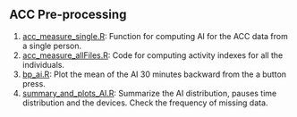 ## ACC Pre-processing

1. [acc_measure_single.R](./acc_measure_single.R): Function for computing AI for the ACC data from a single person.
2. [acc_measure_allFiles.R](./acc_measure_allFiles.R): Code for computing activity indexes for all the individuals.
3. [bp_ai.R](./bp_ai.R): Plot the mean of the AI 30 minutes backward from the a button press.
4. [summary_and_plots_AI.R](./summary_and_plots_AI.R): Summarize the AI distribution, pauses time distribution and the devices. Check the frequency of missing data.
